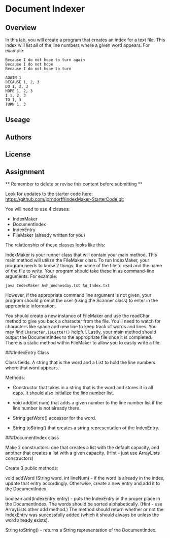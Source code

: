 Document Indexer
================

Overview
--------

In this lab, you will create a program that creates an index for a text file. This index will list all of the line numbers where a given word appears. For example:

``` Example Input
Because I do not hope to turn again
Because I do not hope
Because I do not hope to turn
```

``` Example Output
AGAIN 1
BECAUSE 1, 2, 3
DO 1, 2, 3
HOPE 1, 2, 3
I 1, 2, 3
TO 1, 3
TURN 1, 3
```



Useage
------

Authors
-------

License
-------

Assignment
----------
** Remember to delete or revise this content before submitting **

Look for updates to the starter code here: https://github.com/jorndorff/IndexMaker-StarterCode.git

You will need to use 4 classes:

* IndexMaker
* DocumentIndex
* IndexEntry
* FileMaker (already written for you)

The relationship of these classes looks like this:

IndexMaker is your runner class that will contain your main method. This main method will utilize the FileMaker class. To run IndexMaker, your program needs to know 2 things: the name of the file to read and the name of the file to write. Your program should take these in as command-line arguments. For example:

`java IndexMaker Ash_Wednesday.txt AW_Index.txt`

However, if the appropriate command line argument is not given, your program should prompt the user (using the Scanner class) to enter in the appropriate information.

You should create a new instance of FileMaker and use the readChar method to give you back a character from the file. You'll need to watch for characters like space and new line to keep track of words and lines. You may find `Character.isLetter()` helpful. Lastly, your main method should output the DocumentIndex to the appropriate file once it is completed. There is a static method within FileMaker to allow you to easily write a file.

###IndexEntry Class

Class fields: A string that is the word and a List to hold the line numbers where that word appears.

Methods:

- Constructor that takes in a string that is the word and stores it in all caps. It should also initialize the line number list.

- void add(int num) that adds a given number to the line number list if the line number is not already there.

- String getWord() accessor for the word.

- String toString() that creates a string representation of the IndexEntry.

###DocumentIndex class

Make 2 constructors: one that creates a list with the default capacity, and another that creates a list with a given capacity. (Hint - just use ArrayLists constructors)

Create 3 public methods:

void addWord (String word, int lineNum) - if the word is already in the index, update 
that entry accordingly. Otherwise, create a new entry and add it to the DocumentIndex.

boolean add(IndexEntry entry) - puts the IndexEntry in the proper place in the DocumentIndex. The words should be sorted alphabetically. (Hint - use ArrayLists other add method.) The method should return whether or not the IndexEntry was successfully added (which it should always be unless the word already exists).

String toString() - returns a String representation of the DocumentIndex.
